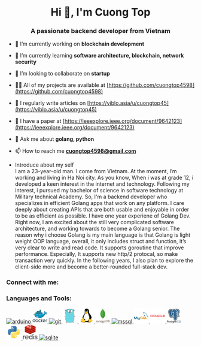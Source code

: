 <h1 align="center">Hi 👋, I'm Cuong Top</h1>
<h3 align="center">A passionate backend developer from Vietnam</h3>

- 🔭 I’m currently working on **blockchain development**

- 🌱 I’m currently learning **software architecture, blockchain, network security**

- 👯 I’m looking to collaborate on **startup**

- 👨‍💻 All of my projects are available at [https://github.com/cuongtop4598](https://github.com/cuongtop4598)

- 📝 I regularly write articles on [https://viblo.asia/u/cuongtop45](https://viblo.asia/u/cuongtop45)
- 📝 I have a paper at [https://ieeexplore.ieee.org/document/9642123](https://ieeexplore.ieee.org/document/9642123)

- 💬 Ask me about **golang, python**

- 📫 How to reach me **cuongtop4598@gmail.com**
- Introduce about my self <br>
  I am a 23-year-old man.  I come from Vietnam. At the moment, I’m working and living in Ha Noi city. As you know, When i was at grade 12, i developed a keen interest in the internet and technology. Following my interest, i pursued my bachelor of science in software technology at Military technical Academy. So, I'm a backend developer who specializes in efficient Golang apps that work on any platform. I care deeply about creating APIs that are both usable and enjoyable in order to be as efficient as possible. I have one year experiene of Golang Dev. 
  Right now, I am excited about the still very complicated software architecture, and working towards to become a Golang senior. The reason why i choose Golang is my main language is that Golang is light weight OOP language, overall, it only includes struct and function, it’s very clear to write and read code. It  supports goroutine that improve performance. Especially, It supports new http/2 protocal, so make transaction very quickly. In the following years, I also plan to explore the 	client-side more and become a better-rounded full-stack dev.
  
<h3 align="left">Connect with me:</h3>
<p align="left">
</p>

<h3 align="left">Languages and Tools:</h3>
<p align="left"> <a href="https://www.arduino.cc/" target="_blank" rel="noreferrer"> <img src="https://cdn.worldvectorlogo.com/logos/arduino-1.svg" alt="arduino" width="40" height="40"/> </a> <a href="https://www.docker.com/" target="_blank" rel="noreferrer"> <img src="https://raw.githubusercontent.com/devicons/devicon/master/icons/docker/docker-original-wordmark.svg" alt="docker" width="40" height="40"/> </a> <a href="https://git-scm.com/" target="_blank" rel="noreferrer"> <img src="https://www.vectorlogo.zone/logos/git-scm/git-scm-icon.svg" alt="git" width="40" height="40"/> </a> <a href="https://golang.org" target="_blank" rel="noreferrer"> <img src="https://raw.githubusercontent.com/devicons/devicon/master/icons/go/go-original.svg" alt="go" width="40" height="40"/> </a> <a href="https://www.linux.org/" target="_blank" rel="noreferrer"> <img src="https://raw.githubusercontent.com/devicons/devicon/master/icons/linux/linux-original.svg" alt="linux" width="40" height="40"/> </a> <a href="https://www.mongodb.com/" target="_blank" rel="noreferrer"> <img src="https://raw.githubusercontent.com/devicons/devicon/master/icons/mongodb/mongodb-original-wordmark.svg" alt="mongodb" width="40" height="40"/> </a> <a href="https://www.microsoft.com/en-us/sql-server" target="_blank" rel="noreferrer"> <img src="https://www.svgrepo.com/show/303229/microsoft-sql-server-logo.svg" alt="mssql" width="40" height="40"/> </a> <a href="https://www.mysql.com/" target="_blank" rel="noreferrer"> <img src="https://raw.githubusercontent.com/devicons/devicon/master/icons/mysql/mysql-original-wordmark.svg" alt="mysql" width="40" height="40"/> </a> <a href="https://www.oracle.com/" target="_blank" rel="noreferrer"> <img src="https://raw.githubusercontent.com/devicons/devicon/master/icons/oracle/oracle-original.svg" alt="oracle" width="40" height="40"/> </a> <a href="https://www.postgresql.org" target="_blank" rel="noreferrer"> <img src="https://raw.githubusercontent.com/devicons/devicon/master/icons/postgresql/postgresql-original-wordmark.svg" alt="postgresql" width="40" height="40"/> </a> <a href="https://www.python.org" target="_blank" rel="noreferrer"> <img src="https://raw.githubusercontent.com/devicons/devicon/master/icons/python/python-original.svg" alt="python" width="40" height="40"/> </a> <a href="https://redis.io" target="_blank" rel="noreferrer"> <img src="https://raw.githubusercontent.com/devicons/devicon/master/icons/redis/redis-original-wordmark.svg" alt="redis" width="40" height="40"/> </a> <a href="https://www.sqlite.org/" target="_blank" rel="noreferrer"> <img src="https://www.vectorlogo.zone/logos/sqlite/sqlite-icon.svg" alt="sqlite" width="40" height="40"/> </a> </p>
